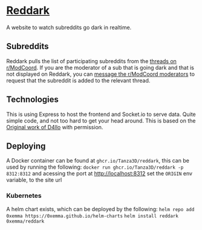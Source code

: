 # [Reddark](https://reddark.untone.uk/)
A website to watch subreddits go dark in realtime.

## Subreddits
Reddark pulls the list of participating subreddits from the [threads on r/ModCoord](https://reddit.com/r/ModCoord/comments/1401qw5/incomplete_and_growing_list_of_participating/). If you are the moderator of a sub that is going dark and that is not displayed on Reddark, you can [message the r/ModCoord moderators](https://reddit.com/message/compose?to=/r/ModCoord) to request that the subreddit is added to the relevant thread.

## Technologies
This is using Express to host the frontend and Socket.io to serve data. Quite simple code, and not too hard to get your head around.
This is based on the [Original work of D4llo](https://github.com/D4llo/Reddark) with permission.


## Deploying

A Docker container can be found at `ghcr.io/Tanza3D/reddark`, this can be used by running the following:
`docker run ghcr.io/Tanza3D/reddark -p 8312:8312` and acessing the port at [http://localhost:8312](https://localhost:8312)
set the `ORIGIN` env variable, to the site url

### Kubernetes
A helm chart exists, which can be deployed by the following:
`helm repo add 0xemma https://0xemma.github.io/helm-charts`
`helm install reddark 0xemma/reddark`
